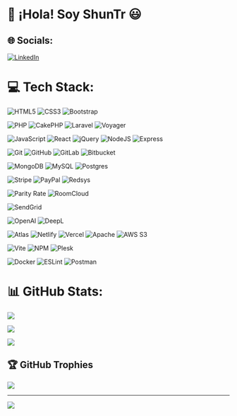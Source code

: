 # 👋 ¡Hola! Soy ShunTr 😃

## 🌐 Socials:

[![LinkedIn](https://img.shields.io/badge/LinkedIn-%230077B5.svg?logo=linkedin&logoColor=white)](https://linkedin.com/in/pablo-martinez-developer)

# 💻 Tech Stack:

![HTML5](https://img.shields.io/badge/html5-%23E34F26.svg?style=for-the-badge&logo=html5&logoColor=white)
![CSS3](https://img.shields.io/badge/css3-%231572B6.svg?style=for-the-badge&logo=css3&logoColor=white)
![Bootstrap](https://img.shields.io/badge/bootstrap-%238511FA.svg?style=for-the-badge&logo=bootstrap&logoColor=white)

![PHP](https://img.shields.io/badge/PHP-3776AB?logo=php&logoColor=white&style=for-the-badge)
![CakePHP](https://img.shields.io/badge/-CakePHP-D33C43?logo=cakephp&logoColor=white&style=for-the-badge)
![Laravel](https://img.shields.io/badge/laravel-%23FF2D20.svg?style=for-the-badge&logo=laravel&logoColor=white)
![Voyager](https://img.shields.io/badge/-Voyager-40AEF0?logo=adventofcode&logoColor=white&style=for-the-badge)

![JavaScript](https://img.shields.io/badge/-JavaScript-F7DF1E?logo=javascript&logoColor=white&style=for-the-badge)
![React](https://img.shields.io/badge/-React-61DAFB?logo=react&logoColor=white&style=for-the-badge)
![jQuery](https://img.shields.io/badge/jquery-%230769AD.svg?style=for-the-badge&logo=jquery&logoColor=white)
![NodeJS](https://img.shields.io/badge/node.js-6DA55F?style=for-the-badge&logo=node.js&logoColor=white)
![Express](https://img.shields.io/badge/express-000000?style=for-the-badge&logo=express&logoColor=white)

![Git](https://img.shields.io/badge/git-%23F05033.svg?style=for-the-badge&logo=git&logoColor=white)
![GitHub](https://img.shields.io/badge/github-%23121011.svg?style=for-the-badge&logo=github&logoColor=white)
![GitLab](https://img.shields.io/badge/gitlab-%23181717.svg?style=for-the-badge&logo=gitlab&logoColor=white)
![Bitbucket](https://img.shields.io/badge/bitbucket-%230047B3.svg?style=for-the-badge&logo=bitbucket&logoColor=white)

![MongoDB](https://img.shields.io/badge/MongoDB-%234ea94b.svg?style=for-the-badge&logo=mongodb&logoColor=white)
![MySQL](https://img.shields.io/badge/mysql-4479A1.svg?style=for-the-badge&logo=mysql&logoColor=white)
![Postgres](https://img.shields.io/badge/postgres-%23316192.svg?style=for-the-badge&logo=postgresql&logoColor=white)

![Stripe](https://img.shields.io/badge/-Stripe-008CDD?logo=stripe&logoColor=white&style=for-the-badge)
![PayPal](https://img.shields.io/badge/-PayPal-003087?logo=paypal&logoColor=white&style=for-the-badge)
![Redsys](https://img.shields.io/badge/-redsys-DC7C26?logo=redsys&logoColor=white&style=for-the-badge)

![Parity Rate](https://img.shields.io/badge/-rateparity-e35f0f?logo=rateparity&logoColor=white&style=for-the-badge)
![RoomCloud](https://img.shields.io/badge/-RoomCloud-4285f4?logo=icloud&logoColor=white&style=for-the-badge)

![SendGrid](https://img.shields.io/badge/SendGrid-51A9E3?logo=sendgrid&logoColor=white&style=for-the-badge)

![OpenAI](https://img.shields.io/badge/-OpenAI-412991?logo=openai&logoColor=white&style=for-the-badge)
![DeepL](https://img.shields.io/badge/-DeepL-0F2B46?logo=deepl&logoColor=white&style=for-the-badge)

![Atlas](https://img.shields.io/badge/MongoDB-%234ea94b.svg?style=for-the-badge&logo=mongodb&logoColor=white)
![Netlify](https://img.shields.io/badge/netlify-%23000000.svg?style=for-the-badge&logo=netlify&logoColor=#00C7B7)
![Vercel](https://img.shields.io/badge/vercel-%23000000.svg?style=for-the-badge&logo=vercel&logoColor=white)
![Apache](https://img.shields.io/badge/apache-%23D42029.svg?style=for-the-badge&logo=apache&logoColor=white)
![AWS S3](https://img.shields.io/badge/amazons3-%569A31.svg?style=for-the-badge&logo=amazons3&logoColor=white)

![Vite](https://img.shields.io/badge/vite-%23646CFF.svg?style=for-the-badge&logo=vite&logoColor=white)
![NPM](https://img.shields.io/badge/NPM-%23CB3837.svg?style=for-the-badge&logo=npm&logoColor=white)
![Plesk](https://img.shields.io/badge/-Plesk-40AEF0?logo=plesk&logoColor=white&style=for-the-badge)

<!-- > <-->

![Docker](https://img.shields.io/badge/docker-%230db7ed.svg?style=for-the-badge&logo=docker&logoColor=white)
![ESLint](https://img.shields.io/badge/ESLint-4B3263?style=for-the-badge&logo=eslint&logoColor=white)
![Postman](https://img.shields.io/badge/Postman-FF6C37?style=for-the-badge&logo=postman&logoColor=white)

# 📊 GitHub Stats:

![](https://github-readme-stats.vercel.app/api?username=ShunTr-dev&theme=dark&hide_border=false&include_all_commits=true&count_private=true)<br/>

![](https://github-readme-streak-stats.herokuapp.com/?user=ShunTr-dev&theme=dark&hide_border=false&include_all_commits=true&count_private=true)<br/>

![](https://github-readme-stats.vercel.app/api/top-langs/?username=ShunTr-dev&theme=dark&hide_border=false&include_all_commits=true&count_private=true&layout=compact)

## 🏆 GitHub Trophies

![](https://github-profile-trophy.vercel.app/?username=ShunTr-dev&theme=radical&no-frame=false&no-bg=true&margin-w=4)

---

[![](https://visitcount.itsvg.in/api?id=ShunTr-dev&icon=0&color=0)](https://visitcount.itsvg.in)
